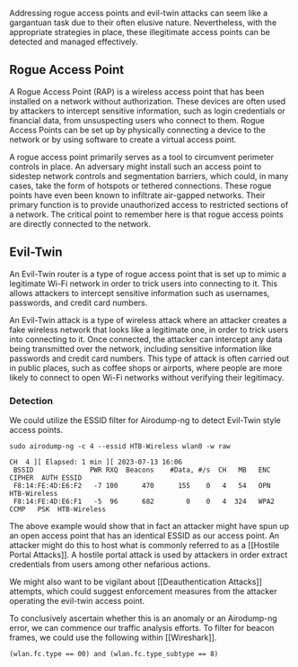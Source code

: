 Addressing rogue access points and evil-twin attacks can seem like a gargantuan task due to their often elusive nature. Nevertheless, with the appropriate strategies in place, these illegitimate access points can be detected and managed effectively.

## Rogue Access Point

A Rogue Access Point (RAP) is a wireless access point that has been installed on a network without authorization. These devices are often used by attackers to intercept sensitive information, such as login credentials or financial data, from unsuspecting users who connect to them. Rogue Access Points can be set up by physically connecting a device to the network or by using software to create a virtual access point.

A rogue access point primarily serves as a tool to circumvent perimeter controls in place. An adversary might install such an access point to sidestep network controls and segmentation barriers, which could, in many cases, take the form of hotspots or tethered connections. These rogue points have even been known to infiltrate air-gapped networks. Their primary function is to provide unauthorized access to restricted sections of a network. The critical point to remember here is that rogue access points are directly connected to the network.


## Evil-Twin

An Evil-Twin router is a type of rogue access point that is set up to mimic a legitimate Wi-Fi network in order to trick users into connecting to it. This allows attackers to intercept sensitive information such as usernames, passwords, and credit card numbers.

An Evil-Twin attack is a type of wireless attack where an attacker creates a fake wireless network that looks like a legitimate one, in order to trick users into connecting to it. Once connected, the attacker can intercept any data being transmitted over the network, including sensitive information like passwords and credit card numbers. This type of attack is often carried out in public places, such as coffee shops or airports, where people are more likely to connect to open Wi-Fi networks without verifying their legitimacy.

### Detection 

We could utilize the ESSID filter for Airodump-ng to detect Evil-Twin style access points.

```shell-session
sudo airodump-ng -c 4 --essid HTB-Wireless wlan0 -w raw

CH  4 ][ Elapsed: 1 min ][ 2023-07-13 16:06    
 BSSID              PWR RXQ  Beacons    #Data, #/s  CH   MB   ENC CIPHER  AUTH ESSID
 F8:14:FE:4D:E6:F2   -7 100      470      155    0   4   54   OPN              HTB-Wireless
 F8:14:FE:4D:E6:F1   -5  96      682        0    0   4  324   WPA2 CCMP   PSK  HTB-Wireless 
```

The above example would show that in fact an attacker might have spun up an open access point that has an identical ESSID as our access point. An attacker might do this to host what is commonly referred to as a [[Hostile Portal Attacks]]. A hostile portal attack is used by attackers in order extract credentials from users among other nefarious actions.

We might also want to be vigilant about [[Deauthentication Attacks]] attempts, which could suggest enforcement measures from the attacker operating the evil-twin access point.

To conclusively ascertain whether this is an anomaly or an Airodump-ng error, we can commence our traffic analysis efforts. To filter for beacon frames, we could use the following within [[Wireshark]].

```
(wlan.fc.type == 00) and (wlan.fc.type_subtype == 8)
```